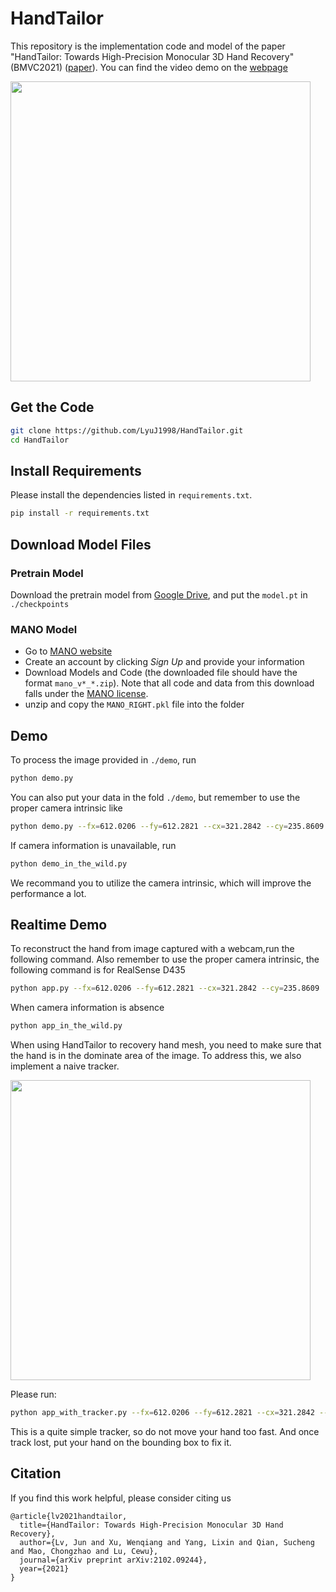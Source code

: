 # HandTailor

This repository is the implementation code and model of the paper "HandTailor: Towards High-Precision Monocular 3D Hand Recovery" (BMVC2021) ([paper](https://arxiv.org/abs/2102.09244)). You can find the video demo on the [webpage](https://sites.google.com/view/handtailor)

<img src="fig/demo.gif" width="480">

## Get the Code
```bash
git clone https://github.com/LyuJ1998/HandTailor.git
cd HandTailor
```

## Install Requirements
Please install the dependencies listed in `requirements.txt`.
```bash
pip install -r requirements.txt
```

## Download Model Files
### Pretrain Model
Download the pretrain model from [Google Drive](https://drive.google.com/file/d/1ZrGYm6SxfMHd6fqsEhkK2Dmyp57SFEYk/view?usp=sharing), and put the `model.pt` in `./checkpoints`
### MANO Model
- Go to [MANO website](http://mano.is.tue.mpg.de/)
- Create an account by clicking *Sign Up* and provide your information
- Download Models and Code (the downloaded file should have the format `mano_v*_*.zip`). Note that all code and data from this download falls under the [MANO license](http://mano.is.tue.mpg.de/license).
- unzip and copy the `MANO_RIGHT.pkl` file into the folder

## Demo
To process the image provided in `./demo`, run
```bash
python demo.py
```
You can also put your data in the fold `./demo`, but remember to use the proper camera intrinsic like
```bash
python demo.py --fx=612.0206 --fy=612.2821 --cx=321.2842 --cy=235.8609
```
If camera information is unavailable, run
```bash
python demo_in_the_wild.py
```
We recommand you to utilize the camera intrinsic, which will improve the performance a lot.

## Realtime Demo
To reconstruct the hand from image captured with a webcam,run the following command. Also remember to use the proper camera intrinsic, the following command is for RealSense D435
```bash
python app.py --fx=612.0206 --fy=612.2821 --cx=321.2842 --cy=235.8609
```
When camera information is absence
```bash
python app_in_the_wild.py
```
When using HandTailor to recovery hand mesh, you need to make sure that the hand is in the dominate area of the image. To address this, we also implement a naive tracker.

<img src="fig/demo_tracker.gif" width="480">

Please run:

```bash
python app_with_tracker.py --fx=612.0206 --fy=612.2821 --cx=321.2842 --cy=235.8609
```
This is a quite simple tracker, so do not move your hand too fast. And once track lost, put your hand on the bounding box to fix it.

## Citation
If you find this work helpful, please consider citing us
```
@article{lv2021handtailor,
  title={HandTailor: Towards High-Precision Monocular 3D Hand Recovery},
  author={Lv, Jun and Xu, Wenqiang and Yang, Lixin and Qian, Sucheng and Mao, Chongzhao and Lu, Cewu},
  journal={arXiv preprint arXiv:2102.09244},
  year={2021}
}
```

